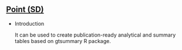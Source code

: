 ## [Point (SD)](/basic/point-sd)

- Introduction

  It can be used to create publication-ready analytical and summary tables based on gtsummary R package.

